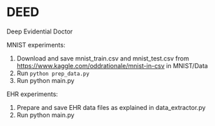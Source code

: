 # DEED
Deep Evidential Doctor

MNIST experiments:
1. Download and save mnist_train.csv and mnist_test.csv from https://www.kaggle.com/oddrationale/mnist-in-csv in MNIST/Data
2. Run ``` python prep_data.py ```
3. Run python main.py

EHR experiments:
1. Prepare and save EHR data files as explained in data_extractor.py
2. Run python main.py

